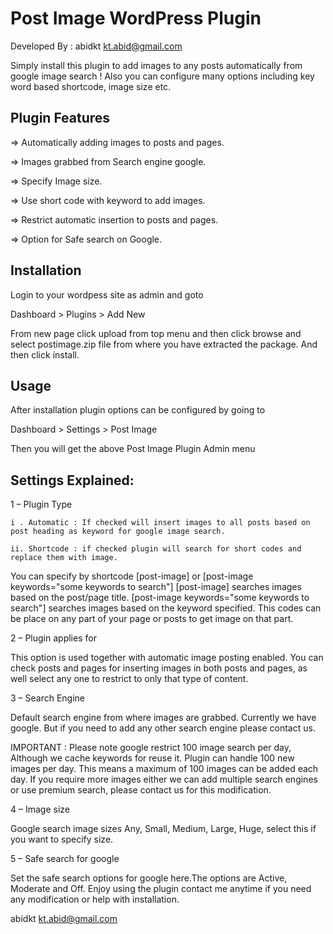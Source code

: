 Post Image WordPress Plugin
=======================================
Developed By : abidkt <kt.abid@gmail.com>

Simply install this plugin to add images to any posts automatically from google image search !
Also you can configure many options including key word based shortcode, image size etc.

Plugin Features
----------------
  => Automatically adding images to posts and pages.
  
  => Images grabbed from Search engine google.
  
  => Specify Image size.
  
  => Use short code with keyword to add images.
  
  => Restrict automatic insertion to posts and pages.
  
  => Option for Safe search on Google.
  
  
Installation
-------------
  Login to your wordpess site as admin and goto
  
  Dashboard > Plugins > Add New
  
  From new page click upload from top menu and then click browse and select postimage.zip file from where you have     extracted the package. And then click install.
  
Usage
------------

After installation plugin options can be configured by going to

Dashboard > Settings > Post Image

Then you will get the above Post Image Plugin Admin menu

Settings Explained:
----------------------------

  1 – Plugin Type
  
    i . Automatic : If checked will insert images to all posts based on post heading as keyword for google image search.

    ii. Shortcode : if checked plugin will search for short codes and replace them with image.
You can specify by shortcode [post-image] or [post-image keywords="some keywords to
search"]
    [post-image] searches images based on the post/page title.
    [post-image keywords="some keywords to search"] searches images based on the keyword
specified.
This codes can be place on any part of your page or posts to get image on that part.

  2 – Plugin applies for
  
This option is used together with automatic image posting enabled. You can check posts and
pages for inserting images in both posts and pages, as well select any one to restrict to only that
type of content.

  3 – Search Engine
  
Default search engine from where images are grabbed. Currently we have google. But if you
need to add any other search engine please contact us.

IMPORTANT : Please note google restrict 100 image search per day, Although we cache
keywords for reuse it. Plugin can handle 100 new images per day. This means a maximum of 100
images can be added each day. If you require more images either we can add multiple search
engines or use premium search, please contact us for this modification.

  4 – Image size
  
Google search image sizes Any, Small, Medium, Large, Huge, select this if you want to specify
size.

  5 – Safe search for google
  
Set the safe search options for google here.The options are Active, Moderate and Off.
Enjoy using the plugin contact me anytime if you need any modification or help with
installation.

abidkt <kt.abid@gmail.com>


